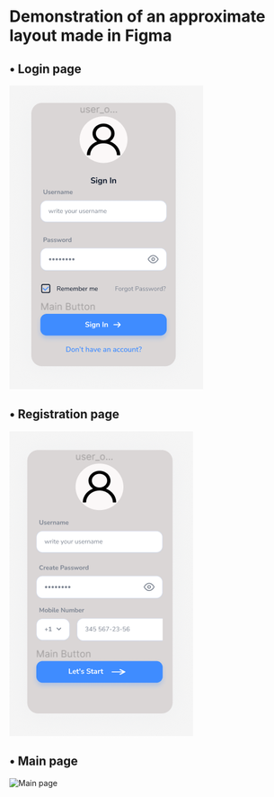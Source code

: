 # Demonstration of an approximate layout made in Figma
## • Login page
![Login page](/resources/layout/Image/Login_page.jpg)

## • Registration page
![Registration page](/resources/layout/Image/Registr_page.png)

## • Main page
![Main page](/resources/layout/Image/)
